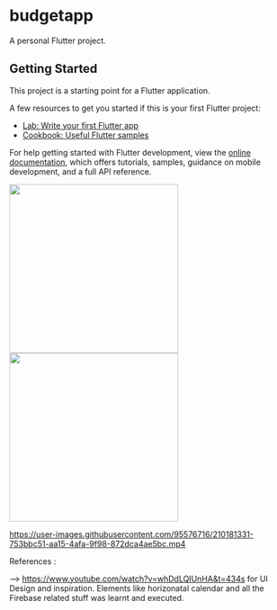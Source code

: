 # budgetapp

A personal Flutter project.

## Getting Started

This project is a starting point for a Flutter application.

A few resources to get you started if this is your first Flutter project:

- [Lab: Write your first Flutter app](https://docs.flutter.dev/get-started/codelab)
- [Cookbook: Useful Flutter samples](https://docs.flutter.dev/cookbook)

For help getting started with Flutter development, view the
[online documentation](https://docs.flutter.dev/), which offers tutorials,
samples, guidance on mobile development, and a full API reference.



<p>
<img src="https://user-images.githubusercontent.com/95576716/210181385-be151b91-765f-4df4-9216-2bb774351bb0.jpg" width="300">
<img src="https://user-images.githubusercontent.com/95576716/210181399-e207954e-0a76-431e-8e1d-8dea91e534b2.jpg" width="300">
</p>



https://user-images.githubusercontent.com/95576716/210181331-753bbc51-aa15-4afa-9f98-872dca4ae5bc.mp4


References : 

--> https://www.youtube.com/watch?v=whDdLQIUnHA&t=434s for UI Design and inspiration. Elements like horizonatal calendar and all the Firebase related stuff was learnt and executed.
